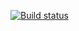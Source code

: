 [![Build status](https://ci.appveyor.com/api/projects/status/sayb781q5qyht466?svg=true)](https://ci.appveyor.com/project/OlyaVirchenko/ajs-promises)